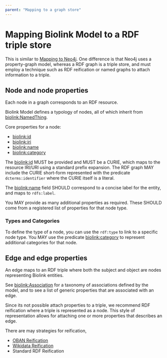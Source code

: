 ```yaml
---
parent: "Mapping to a graph store"
---
```


# Mapping Biolink Model to a RDF triple store


This is similar to [Mapping to Neo4j](mapping-neo4j). One difference is that Neo4j uses a property-graph model, 
whereas a RDF graph is a triple store, and must employ a technique such as RDF reification or 
named graphs to attach information to a triple.


## Node and node properties

Each node in a graph corresponds to an RDF resource.

Biolink Model defines a typology of nodes, all of which inherit from [biolink:NamedThing](../docs/NamedThing).

Core properties for a node:
 - [biolink:id](../docs/id)
 - [biolink:iri](../docs/iri)
 - [biolink:name](../docs/name)
 - [biolink:category](../docs/category)

The [biolink:id](../docs/id) MUST be provided and MUST be a CURIE, which maps to the resource IRI/URI 
using a standard prefix expansion. The RDF graph MAY include the CURIE short-form represented 
with the predicate `dcterms:identifier` where the CURIE itself is a literal.

The [biolink:name](../docs/name) field SHOULD correspond to a concise label for the entity, and maps 
to `rdfs:label`.

You MAY provide as many additional properties as required.
These SHOULD come from a registered list of properties for that node type.


### Types and Categories

To define the type of a node, you can use the `rdf:type` to link to a specific node type. You MAY use
the predicate [biolink:category](../docs/category) to represent additional categories for that node. 


## Edge and edge properties

An edge maps to an RDF triple where both the subject and object are nodes representing Biolink entities.

See [biolink:Association](../docs/Association) for a taxonomy of associations defined by the model, and 
to see a list of generic properties that are associated with an edge.

Since its not possible attach properties to a triple, we recommend RDF reification where a triple is 
represented as a node. This style of representation allows for attaching one or more properties 
that describes an edge.

There are may strategies for reification,
- [OBAN Reification](https://github.com/EBISPOT/OBAN)
- [Wikidata Reification](https://users.dcc.uchile.cl/~dhernand/research/ssws-2015-reifying.pdf)
- Standard RDF Reification
